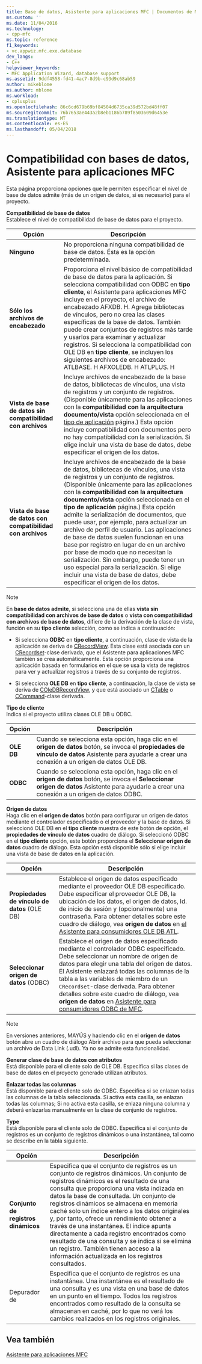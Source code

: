 ```yaml
---
title: Base de datos, Asistente para aplicaciones MFC | Documentos de Microsoft
ms.custom: ''
ms.date: 11/04/2016
ms.technology:
- cpp-mfc
ms.topic: reference
f1_keywords:
- vc.appwiz.mfc.exe.database
dev_langs:
- C++
helpviewer_keywords:
- MFC Application Wizard, database support
ms.assetid: 9ddf4558-fd41-4ac7-8d9b-c93d9c68ab59
author: mikeblome
ms.author: mblome
ms.workload:
- cplusplus
ms.openlocfilehash: 86c6cd679b69bf84504d6735ca39d572bd48ff07
ms.sourcegitcommit: 76b7653ae443a2b8eb1186b789f8503609d6453e
ms.translationtype: MT
ms.contentlocale: es-ES
ms.lasthandoff: 05/04/2018
---
```

# <a name="database-support-mfc-application-wizard"></a>Compatibilidad con bases de datos, Asistente para aplicaciones MFC
Esta página proporciona opciones que le permiten especificar el nivel de base de datos admite (más de un origen de datos, si es necesario) para el proyecto.  
  
 **Compatibilidad de base de datos**  
 Establece el nivel de compatibilidad de base de datos para el proyecto.  
  
|Opción|Descripción|  
|------------|-----------------|  
|**Ninguno**|No proporciona ninguna compatibilidad de base de datos. Ésta es la opción predeterminada.|  
|**Sólo los archivos de encabezado**|Proporciona el nivel básico de compatibilidad de base de datos para la aplicación. Si selecciona compatibilidad con ODBC en **tipo cliente**, el Asistente para aplicaciones MFC incluye en el proyecto, el archivo de encabezado AFXDB. H. Agrega bibliotecas de vínculos, pero no crea las clases específicas de la base de datos. También puede crear conjuntos de registros más tarde y usarlos para examinar y actualizar registros. Si selecciona la compatibilidad con OLE DB en **tipo cliente**, se incluyen los siguientes archivos de encabezado: ATLBASE. H AFXOLEDB. H ATLPLUS. H|  
|**Vista de base de datos sin compatibilidad con archivos**|Incluye archivos de encabezado de la base de datos, bibliotecas de vínculos, una vista de registros y un conjunto de registros. (Disponible únicamente para las aplicaciones con la **compatibilidad con la arquitectura documento/vista** opción seleccionada en el [tipo de aplicación](../../mfc/reference/application-type-mfc-application-wizard.md) página.) Esta opción incluye compatibilidad con documentos pero no hay compatibilidad con la serialización. Si elige incluir una vista de base de datos, debe especificar el origen de los datos.|  
|**Vista de base de datos con compatibilidad con archivos**|Incluye archivos de encabezado de la base de datos, bibliotecas de vínculos, una vista de registros y un conjunto de registros. (Disponible únicamente para las aplicaciones con la **compatibilidad con la arquitectura documento/vista** opción seleccionada en el **tipo de aplicación** página.) Esta opción admite la serialización de documentos, que puede usar, por ejemplo, para actualizar un archivo de perfil de usuario. Las aplicaciones de base de datos suelen funcionan en una base por registro en lugar de en un archivo por base de modo que no necesitan la serialización. Sin embargo, puede tener un uso especial para la serialización. Si elige incluir una vista de base de datos, debe especificar el origen de los datos.|  
  
> [!NOTE]
>  En **base de datos admite**, si selecciona una de ellas **vista sin compatibilidad con archivos de base de datos** o **vista con compatibilidad con archivos de base de datos**, difiere de la derivación de la clase de vista, función en su **tipo cliente** selección, como se indica a continuación:  
  
-   Si selecciona **ODBC** en **tipo cliente**, a continuación, clase de vista de la aplicación se deriva de [CRecordView](../../mfc/reference/crecordview-class.md). Esta clase está asociada con un [CRecordset](../../mfc/reference/crecordset-class.md)-clase derivada, que el Asistente para aplicaciones MFC también se crea automáticamente. Esta opción proporciona una aplicación basada en formularios en el que se usa la vista de registros para ver y actualizar registros a través de su conjunto de registros.  
  
-   Si selecciona **OLE DB** en **tipo cliente**, a continuación, la clase de vista se deriva de [COleDBRecordView](../../mfc/reference/coledbrecordview-class.md), y que está asociado un [CTable](../../data/oledb/ctable-class.md) o [CCommand](../../data/oledb/ccommand-class.md)-clase derivada.  
  
 **Tipo de cliente**  
 Indica si el proyecto utiliza clases OLE DB u ODBC.  
  
|Opción|Descripción|  
|------------|-----------------|  
|**OLE DB**|Cuando se selecciona esta opción, haga clic en el **origen de datos** botón, se invoca el **propiedades de vínculo de datos** Asistente para ayudarle a crear una conexión a un origen de datos OLE DB.|  
|**ODBC**|Cuando se selecciona esta opción, haga clic en el **origen de datos** botón, se invoca el **Seleccionar origen de datos** Asistente para ayudarle a crear una conexión a un origen de datos ODBC.|  
  
 **Origen de datos**  
 Haga clic en el **origen de datos** botón para configurar un origen de datos mediante el controlador especificado o el proveedor y la base de datos. Si seleccionó OLE DB en el **tipo cliente** muestra de este botón de opción, el **propiedades de vínculo de datos** cuadro de diálogo. Si seleccionó ODBC en el **tipo cliente** opción, este botón proporciona el **Seleccionar origen de datos** cuadro de diálogo. Esta opción está disponible sólo si elige incluir una vista de base de datos en la aplicación.  
  
|Opción|Descripción|  
|------------|-----------------|  
|**Propiedades de vínculo de datos** (OLE DB)|Establece el origen de datos especificado mediante el proveedor OLE DB especificado. Debe especificar el proveedor OLE DB, la ubicación de los datos, el origen de datos, Id. de inicio de sesión y (opcionalmente) una contraseña. Para obtener detalles sobre este cuadro de diálogo, vea **origen de datos** en [el Asistente para consumidores OLE DB ATL](../../atl/reference/atl-ole-db-consumer-wizard.md).|  
|**Seleccionar origen de datos** (ODBC)|Establece el origen de datos especificado mediante el controlador ODBC especificado. Debe seleccionar un nombre de origen de datos para elegir una tabla del origen de datos. El Asistente enlazará todas las columnas de la tabla a las variables de miembro de un `CRecordset`-clase derivada. Para obtener detalles sobre este cuadro de diálogo, vea **origen de datos** en [Asistente para consumidores ODBC de MFC](../../mfc/reference/mfc-odbc-consumer-wizard.md).|  
  
> [!NOTE]
>  En versiones anteriores, MAYÚS y haciendo clic en el **origen de datos** botón abre un cuadro de diálogo Abrir archivo para que pueda seleccionar un archivo de Data Link (.udl). Ya no se admite esta funcionalidad.  
  
 **Generar clase de base de datos con atributos**  
 Está disponible para el cliente solo de OLE DB. Especifica si las clases de base de datos en el proyecto generado utilizan atributos.  
  
 **Enlazar todas las columnas**  
 Está disponible para el cliente solo de ODBC. Especifica si se enlazan todas las columnas de la tabla seleccionada. Si activa esta casilla, se enlazan todas las columnas; Si no activa esta casilla, se enlaza ninguna columna y deberá enlazarlas manualmente en la clase de conjunto de registros.  
  
 **Type**  
 Está disponible para el cliente solo de ODBC. Especifica si el conjunto de registros es un conjunto de registros dinámicos o una instantánea, tal como se describe en la tabla siguiente.  
  
|Opción|Descripción|  
|------------|-----------------|  
|**Conjunto de registros dinámicos**|Especifica que el conjunto de registros es un conjunto de registros dinámicos. Un conjunto de registros dinámicos es el resultado de una consulta que proporciona una vista indizada en datos la base de consultada. Un conjunto de registros dinámicos se almacena en memoria caché solo un índice entero a los datos originales y, por tanto, ofrece un rendimiento obtener a través de una instantánea. El índice apunta directamente a cada registro encontrados como resultado de una consulta y se indica si se elimina un registro. También tienen acceso a la información actualizada en los registros consultados.|  
|Depurador de|Especifica que el conjunto de registros es una instantánea. Una instantánea es el resultado de una consulta y es una vista en una base de datos en un punto en el tiempo. Todos los registros encontrados como resultado de la consulta se almacenan en caché, por lo que no verá los cambios realizados en los registros originales.|  
  
## <a name="see-also"></a>Vea también  
 [Asistente para aplicaciones MFC](../../mfc/reference/mfc-application-wizard.md)

